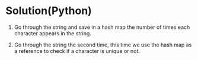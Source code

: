 # Solution(Python)

1. Go through the string and save in a hash map the number of times each character appears in the string.

2. Go through the string the second time, this time we use the hash map as a reference to check if a character is unique or not.